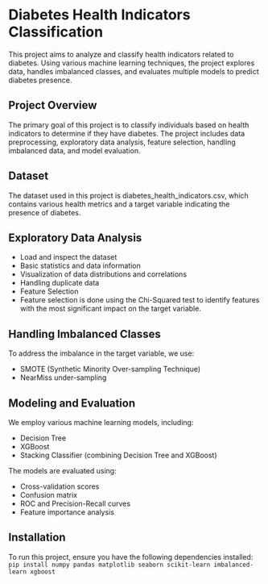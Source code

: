 # Diabetes Health Indicators Classification
This project aims to analyze and classify health indicators related to diabetes. Using various machine learning techniques, the project explores data, handles imbalanced classes, and evaluates multiple models to predict diabetes presence.

## Project Overview
The primary goal of this project is to classify individuals based on health indicators to determine if they have diabetes. The project includes data preprocessing, exploratory data analysis, feature selection, handling imbalanced data, and model evaluation.

## Dataset
The dataset used in this project is diabetes_health_indicators.csv, which contains various health metrics and a target variable indicating the presence of diabetes.

## Exploratory Data Analysis
* Load and inspect the dataset
* Basic statistics and data information
* Visualization of data distributions and correlations
* Handling duplicate data
* Feature Selection
* Feature selection is done using the Chi-Squared test to identify features with the most significant impact on the target variable.

## Handling Imbalanced Classes
To address the imbalance in the target variable, we use:

* SMOTE (Synthetic Minority Over-sampling Technique)
* NearMiss under-sampling
  
## Modeling and Evaluation
We employ various machine learning models, including:
* Decision Tree
* XGBoost
* Stacking Classifier (combining Decision Tree and XGBoost)

The models are evaluated using:
* Cross-validation scores
* Confusion matrix
* ROC and Precision-Recall curves
* Feature importance analysis
## Installation
To run this project, ensure you have the following dependencies installed:
`pip install numpy pandas matplotlib seaborn scikit-learn imbalanced-learn xgboost`
